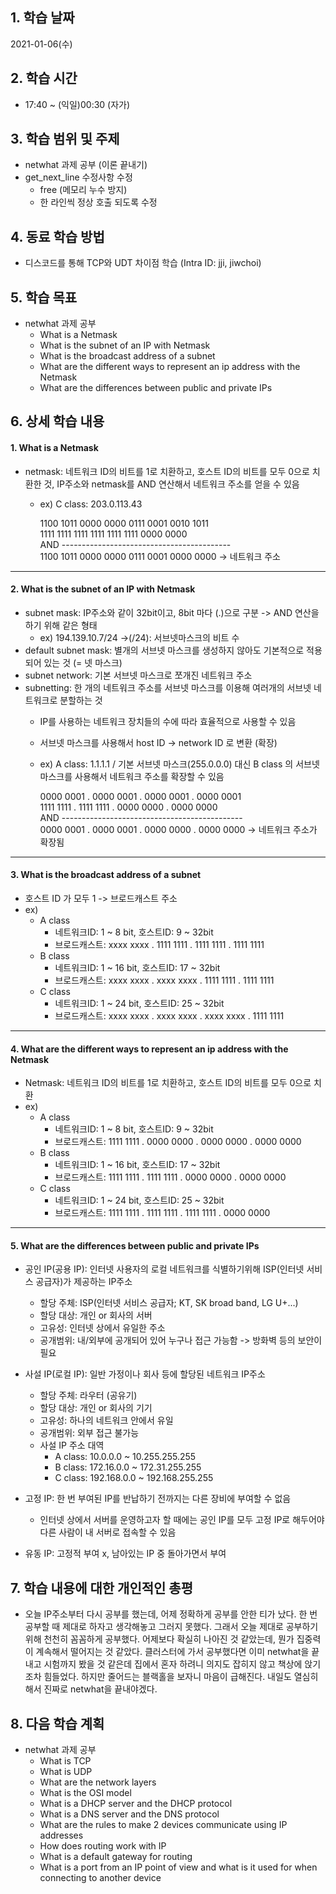 ## 1. 학습 날짜

2021-01-06(수)


## 2. 학습 시간

* 17:40 ~ (익일)00:30 (자가)


## 3. 학습 범위 및 주제

* netwhat 과제 공부 (이론 끝내기)
* get_next_line 수정사항 수정
	* free (메모리 누수 방지)
	* 한 라인씩 정상 호출 되도록 수정


## 4. 동료 학습 방법

* 디스코드를 통해 TCP와 UDT 차이점 학습 (Intra ID: jji, jiwchoi)

## 5. 학습 목표

* netwhat 과제 공부
	* What is a Netmask
	* What is the subnet of an IP with Netmask
	* What is the broadcast address of a subnet
	* What are the different ways to represent an ip address with the Netmask
	* What are the differences between public and private IPs


## 6. 상세 학습 내용

#### 1. What is a Netmask
* netmask: 네트워크 ID의 비트를 1로 치환하고, 호스트 ID의 비트를 모두 0으로 치환한 것, IP주소와 netmask를 AND 연산해서 네트워크 주소를 얻을 수 있음
	* ex) C class: 203.0.113.43
	
		1100 1011  0000 0000  0111 0001  0010 1011        
		1111 1111  1111 1111  1111 1111  0000 0000        
	AND	------------------------------------------      
		1100 1011  0000 0000  0111 0001  0000 0000 -> 네트워크 주소     


<hr>

#### 2. What is the subnet of an IP with Netmask
* subnet mask: IP주소와 같이 32bit이고, 8bit 마다 (.)으로 구분 -> AND 연산을 하기 위해 같은 형태
	* ex) 194.139.10.7/24 ->(/24): 서브넷마스크의 비트 수
* default subnet mask: 별개의 서브넷 마스크를 생성하지 않아도 기본적으로 적용되어 있는 것 (= 넷 마스크)
* subnet network: 기본 서브넷 마스크로 쪼개진 네트워크 주소
* subnetting: 한 개의 네트워크 주소를 서브넷 마스크를 이용해 여러개의 서브넷 네트워크로 분할하는 것
	* IP를 사용하는 네트워크 장치들의 수에 따라 효율적으로 사용할 수 있음
	* 서브넷 마스크를 사용해서 host ID -> network ID 로 변환 (확장)
	* ex) A class: 1.1.1.1 / 기본 서브넷 마스크(255.0.0.0) 대신 B class 의 서브넷 마스크를 사용해서 네트워크 주소를 확장할 수 있음 
	
		0000 0001 . 0000 0001 . 0000 0001 . 0000 0001       
		1111 1111 . 1111 1111 . 0000 0000 . 0000 0000       
	AND	---------------------------------------------        
		0000 0001 . 0000 0001 . 0000 0000 . 0000 0000 -> 네트워크 주소가 확장됨


<hr>

#### 3. What is the broadcast address of a subnet
* 호스트 ID 가 모두 1 -> 브로드캐스트 주소
* ex)
	* A class
		* 네트워크ID: 1 ~ 8 bit, 호스트ID: 9 ~ 32bit
		* 브로드캐스트: xxxx xxxx . 1111 1111 . 1111 1111 . 1111 1111
	* B class
		* 네트워크ID: 1 ~ 16 bit, 호스트ID: 17 ~ 32bit
		* 브로드캐스트: xxxx xxxx . xxxx xxxx . 1111 1111 . 1111 1111
	* C class
		* 네트워크ID: 1 ~ 24 bit, 호스트ID: 25 ~ 32bit
		* 브로드캐스트: xxxx xxxx . xxxx xxxx . xxxx xxxx . 1111 1111


<hr>

#### 4. What are the different ways to represent an ip address with the Netmask
* Netmask: 네트워크 ID의 비트를 1로 치환하고, 호스트 ID의 비트를 모두 0으로 치환
* ex)
	* A class
		* 네트워크ID: 1 ~ 8 bit, 호스트ID: 9 ~ 32bit
		* 브로드캐스트: 1111 1111 . 0000 0000 . 0000 0000 . 0000 0000
	* B class
		* 네트워크ID: 1 ~ 16 bit, 호스트ID: 17 ~ 32bit
		* 브로드캐스트: 1111 1111 . 1111 1111 . 0000 0000 . 0000 0000
	* C class
		* 네트워크ID: 1 ~ 24 bit, 호스트ID: 25 ~ 32bit
		* 브로드캐스트: 1111 1111 . 1111 1111 . 1111 1111 . 0000 0000


<hr>

#### 5. What are the differences between public and private IPs
* 공인 IP(공용 IP): 인터넷 사용자의 로컬 네트워크를 식별하기위해 ISP(인터넷 서비스 공급자)가 제공하는 IP주소
	* 할당 주체: ISP(인터넷 서비스 공급자; KT, SK broad band, LG U+...)
	* 할당 대상: 개인 or 회사의 서버
	* 고유성: 인터넷 상에서 유일한 주소
	* 공개범위: 내/외부에 공개되어 있어 누구나 접근 가능함 -> 방화벽 등의 보안이 필요

* 사설 IP(로컬 IP): 일반 가정이나 회사 등에 할당된 네트워크 IP주소
	* 할당 주체: 라우터 (공유기)
	* 할당 대상: 개인 or 회사의 기기
	* 고유성: 하나의 네트워크 안에서 유일
	* 공개범위: 외부 접근 불가능
	* 사설 IP 주소 대역
		* A class: 10.0.0.0 ~ 10.255.255.255
		* B class: 172.16.0.0 ~ 172.31.255.255
		* C class: 192.168.0.0 ~ 192.168.255.255

* 고정 IP: 한 번 부여된 IP를 반납하기 전까지는 다른 장비에 부여할 수 없음
	* 인터넷 상에서 서버를 운영하고자 할 때에는 공인 IP를 모두 고정 IP로 해두어야 다른 사람이 내 서버로 접속할 수 있음
* 유동 IP: 고정적 부여 x, 남아있는 IP 중 돌아가면서 부여




## 7. 학습 내용에 대한 개인적인 총평

* 오늘 IP주소부터 다시 공부를 했는데, 어제 정확하게 공부를 안한 티가 났다. 한 번 공부할 때 제대로 하자고 생각해놓고 그러지 못했다. 그래서 오늘 제대로 공부하기 위해 천천히 꼼꼼하게 공부했다. 어제보다 확실히 나아진 것 같았는데, 뭔가 집중력이 계속해서 떨어지는 것 같았다. 클러스터에 가서 공부했다면 이미 netwhat을 끝내고 시험까지 봤을 것 같은데 집에서 혼자 하려니 의지도 잡히지 않고 책상에 앉기조차 힘들었다. 하지만 줄어드는 블랙홀을 보자니 마음이 급해진다. 내일도 열심히해서 진짜로 netwhat을 끝내야겠다. 



## 8. 다음 학습 계획

* netwhat 과제 공부
	* What is TCP
	* What is UDP
	* What are the network layers
	* What is the OSI model
	* What is a DHCP server and the DHCP protocol
	* What is a DNS server and the DNS protocol
	* What are the rules to make 2 devices communicate using IP addresses
	* How does routing work with IP
	* What is a default gateway for routing
	* What is a port from an IP point of view and what is it used for when connecting to another device
